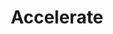 ---
title: Accelerate
link: https://bookshop.org/p/books/accelerate-the-science-of-lean-software-and-devops-building-and-scaling-high-performing-technology-organizations-jez-humble/6459457?ean=9781942788331
authors: Nicole Forsgren, Jez Humble, Gene Kim
---